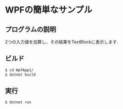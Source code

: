 # WPFの簡単なサンプル

## プログラムの説明

2つの入力値を加算し、その結果をTextBlockに表示します.

## ビルド

```sh
$ cd WpfApp1/
$ dotnet build
```

## 実行

```sh
$ dotnet run
```